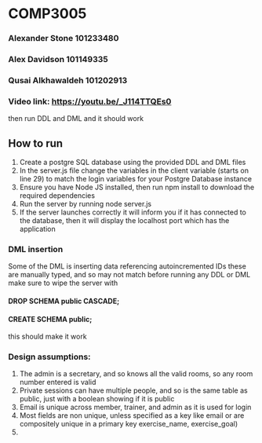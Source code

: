 # COMP3005

### Alexander Stone 101233480
### Alex Davidson 101149335
### Qusai Alkhawaldeh 101202913

### Video link: https://youtu.be/_J114TTQEs0




then run DDL and DML and it should work

## How to run
1. Create a postgre SQL database using the provided DDL and DML files
2. In the server.js file change the variables in the client variable (starts on line 29) to match the login variables for your Postgre Database instance
3. Ensure you have Node JS installed, then run npm install to download the required dependencies
4. Run the server by running node server.js
5. If the server launches correctly it will inform you if it has connected to the database, then it will display the localhost port which has the application

### DML insertion
Some of the DML is inserting data referencing autoincremented IDs
these are manually typed, and so may not match
before running any DDL or DML make sure to wipe the server with 
####   DROP SCHEMA public CASCADE;
####   CREATE SCHEMA public;
this should make it work


### Design assumptions:
1. The admin is a secretary, and so knows all the valid rooms, so any room number entered is valid
2. Private sessions can have multiple people, and so is the same table as public, just with a boolean showing if it is public
3. Email is unique across member, trainer, and admin as it is used for login
4. Most fields are non unique, unless specified as a key like email or are compositely unique in a primary key exercise_name, exercise_goal)
5. 
